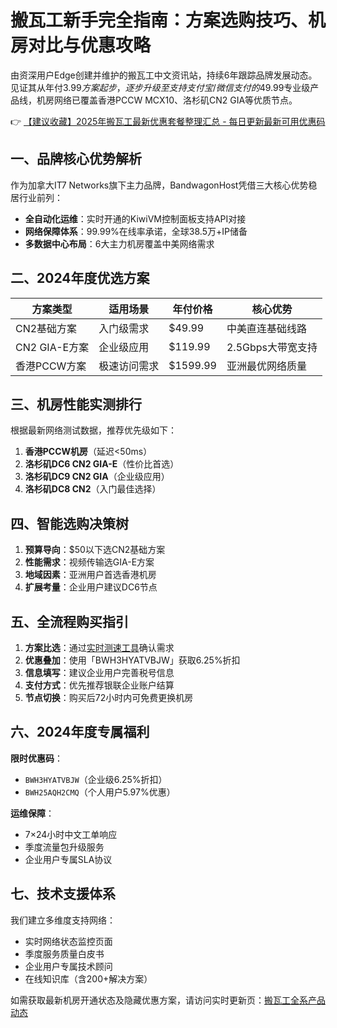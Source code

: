 # 搬瓦工新手完全指南：方案选购技巧、机房对比与优惠攻略

由资深用户Edge创建并维护的搬瓦工中文资讯站，持续6年跟踪品牌发展动态。见证其从年付$3.99方案起步，逐步升级至支持支付宝/微信支付的$49.99专业级产品线，机房网络已覆盖香港PCCW MCX10、洛杉矶CN2 GIA等优质节点。

👉 [【建议收藏】2025年搬瓦工最新优惠套餐整理汇总 - 每日更新最新可用优惠码](https://bit.ly/banwagon)

## 一、品牌核心优势解析
作为加拿大IT7 Networks旗下主力品牌，BandwagonHost凭借三大核心优势稳居行业前列：
- **全自动化运维**：实时开通的KiwiVM控制面板支持API对接
- **网络保障体系**：99.99%在线率承诺，全球38.5万+IP储备
- **多数据中心布局**：6大主力机房覆盖中美网络需求

## 二、2024年度优选方案
| 方案类型        | 适用场景          | 年付价格   | 核心优势               |
|-----------------|-------------------|------------|------------------------|
| CN2基础方案     | 入门级需求        | $49.99     | 中美直连基础线路       |
| CN2 GIA-E方案   | 企业级应用        | $119.99    | 2.5Gbps大带宽支持      |
| 香港PCCW方案    | 极速访问需求      | $1599.99   | 亚洲最优网络质量       |

## 三、机房性能实测排行
根据最新网络测试数据，推荐优先级如下：
1. **香港PCCW机房**（延迟<50ms）
2. **洛杉矶DC6 CN2 GIA-E**（性价比首选）
3. **洛杉矶DC9 CN2 GIA**（企业级应用）
4. **洛杉矶DC8 CN2**（入门最佳选择）

## 四、智能选购决策树
1. **预算导向**：$50以下选CN2基础方案
2. **性能需求**：视频传输选GIA-E方案
3. **地域因素**：亚洲用户首选香港机房
4. **扩展考量**：企业用户建议DC6节点

## 五、全流程购买指引
1. **方案比选**：通过[实时测速工具](https://bit.ly/banwagon)确认需求
2. **优惠叠加**：使用「BWH3HYATVBJW」获取6.25%折扣
3. **信息填写**：建议企业用户完善税号信息
4. **支付方式**：优先推荐银联企业账户结算
5. **节点切换**：购买后72小时内可免费更换机房

## 六、2024年度专属福利
**限时优惠码**：
- `BWH3HYATVBJW`（企业级6.25%折扣）
- `BWH25AQH2CMQ`（个人用户5.97%优惠）

**运维保障**：
- 7×24小时中文工单响应
- 季度流量包升级服务
- 企业用户专属SLA协议

## 七、技术支援体系
我们建立多维度支持网络：
- 实时网络状态监控页面
- 季度服务质量白皮书
- 企业用户专属技术顾问
- 在线知识库（含200+解决方案）

如需获取最新机房开通状态及隐藏优惠方案，请访问实时更新页：[搬瓦工全系产品动态](https://bit.ly/banwagon)
